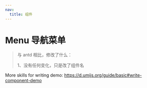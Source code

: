```yaml
---
nav:
  title: 组件
---
```


# Menu 导航菜单

> 与 antd 相比，修改了什么：
>
> 1、没有任何变化，只是改了组件名

More skills for writing demo: https://d.umijs.org/guide/basic#write-component-demo
